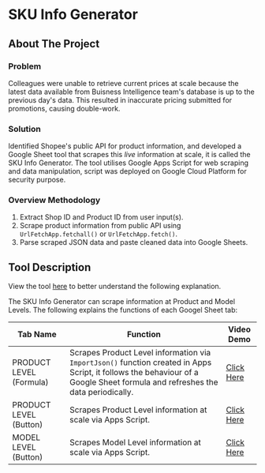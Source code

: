 # SKU Info Generator

## About The Project

### Problem
Colleagues were unable to retrieve current prices at scale because the latest data available from Buisness Intelligence team's database is up to the previous day's data. This resulted in inaccurate pricing submitted for promotions, causing double-work.

### Solution
Identified Shopee's public API for product information, and developed a Google Sheet tool that scrapes this *live* information at scale, it is called the SKU Info Generator.
The tool utilises Google Apps Script for web scraping and data manipulation, script was deployed on Google Cloud Platform for security purpose.

### Overview Methodology
1. Extract Shop ID and Product ID from user input(s).
2. Scrape product information from public API using `UrlFetchApp.fetchall()` or `UrlFetchApp.fetch()`.
3. Parse scraped JSON data and paste cleaned data into Google Sheets.

## Tool Description

View the tool [here](https://docs.google.com/spreadsheets/d/14wz4TupMTORjQtk5QUA6pfkCG9u1cVCpYRvyqfFxWNk/edit?usp=sharing) to better understand the following explanation.

The SKU Info Generator can scrape information at Product and Model Levels. The following explains the functions of each Googel Sheet tab:

Tab Name | Function | Video Demo
------------ | -------------  | -------------
PRODUCT LEVEL (Formula) | Scrapes Product Level information via `ImportJson()` function created in Apps Script, it follows the behaviour of a Google Sheet formula and refreshes the data periodically. | [Click Here](https://drive.google.com/file/d/1zxoYni4NvsHaF8-AErUem9Wm_-RsNeiV/view?usp=sharing)
PRODUCT LEVEL (Button) | Scrapes Product Level information at scale via Apps Script. | [Click Here](https://drive.google.com/file/d/10PkRZokPmth7BT02JJl6LHCB8XJo9uVR/view?usp=sharing)
MODEL LEVEL (Button) | Scrapes Model Level information at scale via Apps Script. | [Click Here](https://drive.google.com/file/d/1T0su63sFC-C_tJrk8RuWp6pqP3IkPccA/view?usp=sharing)
